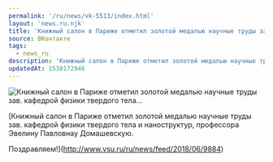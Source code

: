 ```yaml
---
permalink: '/ru/news/vk-5513/index.html'
layout: 'news.ru.njk'
title: 'Книжный салон в Париже отметил золотой медалью научные труды зав. кафедрой физики твердого тела…'
source: ВКонтакте
tags:
  - news_ru
description: 'Книжный салон в Париже отметил золотой медалью научные труды зав. кафедрой физики твердого тела…'
updatedAt: 1530172946
---
```

![Книжный салон в Париже отметил золотой медалью научные труды зав. кафедрой физики твердого тела…](https://sun9-54.userapi.com/LuXKX8q8iOKRDcWDwDiYjXk-v_tHe_nIZDrC7A/u5c0mRZyvWM.jpg)

[Книжный салон в Париже отметил золотой медалью научные труды зав. кафедрой физики твердого тела и наноструктур, профессора Эвелину Павловнау Домашевскую.

Поздравляем!](http://www.vsu.ru/ru/news/feed/2018/06/9884)
